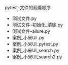 pytest-文件的观看顺序

* 测试文件.py
* 测试文件-初始化_清除.py
* 测试文件-allure.py
* 案例_小米UI .py
* 案例_小米UI_pytest.py
* 案例_小米UI_search.py
* 案例_小米UI_search2.py